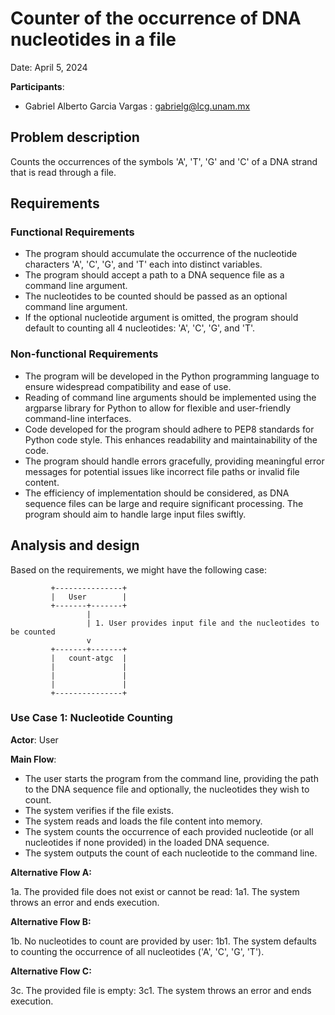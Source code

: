 # Counter of the occurrence of DNA nucleotides in a file

Date: April 5, 2024

**Participants**:

- Gabriel Alberto Garcia Vargas : gabrielg@lcg.unam.mx

## Problem description
Counts the occurrences of the symbols 'A', 'T', 'G' and 'C' of a DNA strand that is read through a file.


## Requirements

### Functional Requirements

- The program should accumulate the occurrence of the nucleotide characters 'A', 'C', 'G', and 'T' each into distinct variables.
- The program should accept a path to a DNA sequence file as a command line argument.
- The nucleotides to be counted should be passed as an optional command line argument.
- If the optional nucleotide argument is omitted, the program should default to counting all 4 nucleotides: 'A', 'C', 'G', and 'T'.

### Non-functional Requirements

- The program will be developed in the Python programming language to ensure widespread compatibility and ease of use.
- Reading of command line arguments should be implemented using the argparse library for Python to allow for flexible and user-friendly command-line interfaces.
- Code developed for the program should adhere to PEP8 standards for Python code style. This enhances readability and maintainability of the code.
- The program should handle errors gracefully, providing meaningful error messages for potential issues like incorrect file paths or invalid file content.
- The efficiency of implementation should be considered, as DNA sequence files can be large and require significant processing. The program should aim to handle large input files swiftly.

## Analysis and design

Based on the requirements, we might have the following case:

```
         +---------------+
         |   User        |
         +-------+-------+
                 |
                 | 1. User provides input file and the nucleotides to be counted
                 v
         +-------+-------+
         |   count-atgc  |
         |               |
         |               |
         |               |
         +---------------+
```

### Use Case 1: Nucleotide Counting

**Actor**: User

**Main Flow**:

- The user starts the program from the command line, providing the path to the DNA sequence file and optionally, the nucleotides they wish to count.
- The system verifies if the file exists.
- The system reads and loads the file content into memory.
- The system counts the occurrence of each provided nucleotide (or all nucleotides if none provided) in the loaded DNA sequence.
- The system outputs the count of each nucleotide to the command line.

**Alternative Flow A:**

1a. The provided file does not exist or cannot be read: 
	1a1. The system throws an error and ends execution.

**Alternative Flow B:**

1b. No nucleotides to count are provided by user: 
	1b1. The system defaults to counting the occurrence of all nucleotides ('A', 'C', 'G', 'T').

**Alternative Flow C:**

3c. The provided file is empty: 
	3c1. The system throws an error and ends execution.


